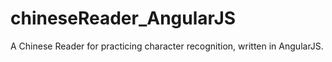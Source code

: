 # chineseReader_AngularJS
A Chinese Reader for practicing character recognition, written in AngularJS.
